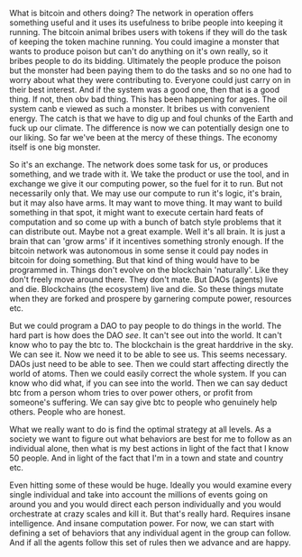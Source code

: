 What is bitcoin and others doing? The network in operation offers something useful and it uses its usefulness to bribe people into keeping it running. The bitcoin animal bribes users with tokens if they will do the task of keeping the token machine running. You could imagine a monster that wants to produce poison but can't do anything on it's own really, so it bribes people to do its bidding. Ultimately the people produce the poison but the monster had been paying them to do the tasks and so no one had to worry about what they were contributing to. Everyone could just carry on in their best interest. And if the system was a good one, then that is a good thing. If not, then obv bad thing. This has been happening for ages. The oil system canb e viewed as such a monster. It bribes us with convenient energy. The catch is that we have to dig up and foul chunks of the Earth and fuck up our climate. The difference is now we can potentially design one to our liking. So far we've been at the mercy of these things. The economy itself is one big monster. 

So it's an exchange. The network does some task for us, or produces something, and we trade with it. We take the product or use the tool, and in exchange we give it our computing power, so the fuel for it to run. But not necessarily only that. We may use our compute to run it's logic, it's brain, but it may also have arms. It may want to move thing. It may want to build something in that spot, it might want to execute certain hard feats of computation and so come up with a bunch of batch style problems that it can distribute out. Maybe not a great example. Well it's all brain. It is just a brain that can 'grow arms' if it incentives something stronly enough. If the bitcoin network was autonomous in some sense it could pay nodes in bitcoin for doing something. But that kind of thing would have to be programmed in. Things don't evolve on the blockchain 'naturally'. Like they don't freely move around there. They don't mate. But DAOs (agents) live and die. Blockchains (the ecosystem) live and die. So these things mutate when they are forked and prospere by garnering compute power, resources etc.

But we could program a DAO to pay people to do things in the world. The hard part is how does the DAO *see*. It can't see out into the world. It can't know who to pay the btc to. The blockchain is the great harddrive in the sky. We can see it. Now we need it to be able to see us. This seems necessary. DAOs just need to be able to see. Then we could start affecting directly the world of atoms. Then we could easily correct the whole system. If you can know who did what, if you can see into the world. Then we can say deduct btc from a person whom tries to over power others, or profit from someone's suffering. We can say give btc to people who genuinely help others. People who are honest.

What we really want to do is find the optimal strategy at all levels. As a society we want to figure out what behaviors are best for me to follow as an individual alone, then what is my best actions in light of the fact that I know 50 people. And in light of the fact that I'm in a town and state and country etc. 

Even hitting some of these would be huge. Ideally you would examine every single individual and take into account the millions of events going on around you and you would direct each person individually and you would orchestrate at crazy scales and kill it. But that's really hard. Requires insane intelligence. And insane computation power. For now, we can start with defining a set of behaviors that any individual agent in the group can follow. And if all the agents follow this set of rules then we advance and are happy. 